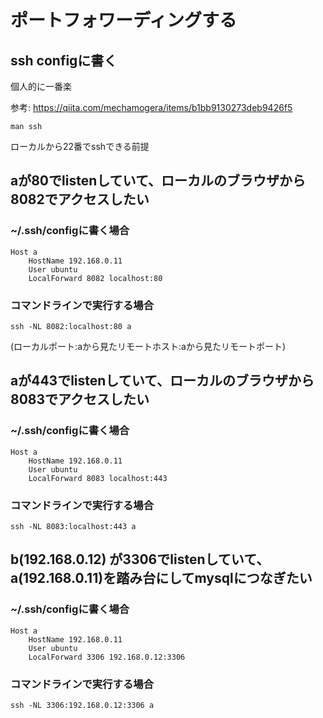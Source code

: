 # ポートフォワーディングする

## ssh configに書く

個人的に一番楽





参考: https://qiita.com/mechamogera/items/b1bb9130273deb9426f5

`man ssh`

ローカルから22番でsshできる前提


## aが80でlistenしていて、ローカルのブラウザから8082でアクセスしたい

### ~/.ssh/configに書く場合

```
Host a
    HostName 192.168.0.11
    User ubuntu
    LocalForward 8082 localhost:80
```

### コマンドラインで実行する場合

```shell
ssh -NL 8082:localhost:80 a
```

(ローカルポート:aから見たリモートホスト:aから見たリモートポート)

## aが443でlistenしていて、ローカルのブラウザから8083でアクセスしたい

### ~/.ssh/configに書く場合

```
Host a
    HostName 192.168.0.11
    User ubuntu
    LocalForward 8083 localhost:443
```

### コマンドラインで実行する場合

```shell
ssh -NL 8083:localhost:443 a
```

## b(192.168.0.12) が3306でlistenしていて、a(192.168.0.11)を踏み台にしてmysqlにつなぎたい

### ~/.ssh/configに書く場合

```
Host a
    HostName 192.168.0.11
    User ubuntu
    LocalForward 3306 192.168.0.12:3306
```

### コマンドラインで実行する場合
```shell
ssh -NL 3306:192.168.0.12:3306 a
